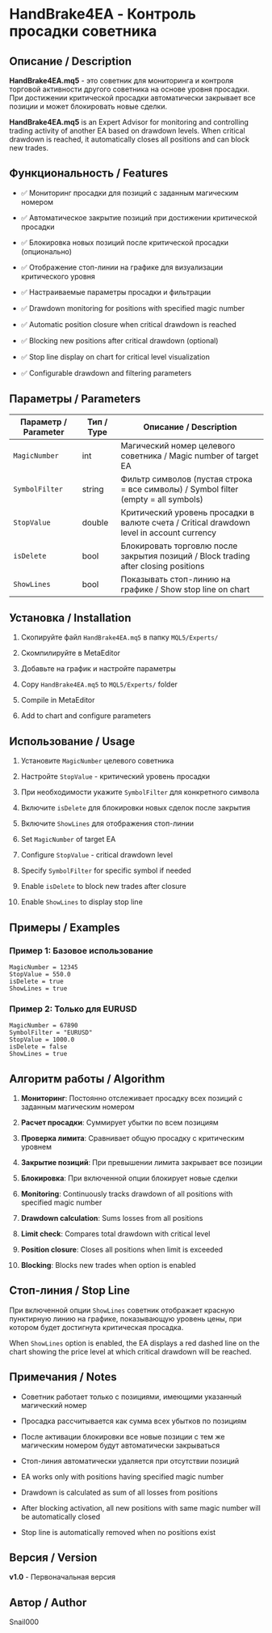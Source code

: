# HandBrake4EA - Контроль просадки советника

## Описание / Description

**HandBrake4EA.mq5** - это советник для мониторинга и контроля торговой активности другого советника на основе уровня просадки. При достижении критической просадки автоматически закрывает все позиции и может блокировать новые сделки.

**HandBrake4EA.mq5** is an Expert Advisor for monitoring and controlling trading activity of another EA based on drawdown levels. When critical drawdown is reached, it automatically closes all positions and can block new trades.

## Функциональность / Features

- ✅ Мониторинг просадки для позиций с заданным магическим номером
- ✅ Автоматическое закрытие позиций при достижении критической просадки
- ✅ Блокировка новых позиций после критической просадки (опционально)
- ✅ Отображение стоп-линии на графике для визуализации критического уровня
- ✅ Настраиваемые параметры просадки и фильтрации

- ✅ Drawdown monitoring for positions with specified magic number
- ✅ Automatic position closure when critical drawdown is reached
- ✅ Blocking new positions after critical drawdown (optional)
- ✅ Stop line display on chart for critical level visualization
- ✅ Configurable drawdown and filtering parameters

## Параметры / Parameters

| Параметр / Parameter | Тип / Type | Описание / Description |
|---------------------|------------|------------------------|
| `MagicNumber` | int | Магический номер целевого советника / Magic number of target EA |
| `SymbolFilter` | string | Фильтр символов (пустая строка = все символы) / Symbol filter (empty = all symbols) |
| `StopValue` | double | Критический уровень просадки в валюте счета / Critical drawdown level in account currency |
| `isDelete` | bool | Блокировать торговлю после закрытия позиций / Block trading after closing positions |
| `ShowLines` | bool | Показывать стоп-линию на графике / Show stop line on chart |

## Установка / Installation

1. Скопируйте файл `HandBrake4EA.mq5` в папку `MQL5/Experts/`
2. Скомпилируйте в MetaEditor
3. Добавьте на график и настройте параметры

1. Copy `HandBrake4EA.mq5` to `MQL5/Experts/` folder
2. Compile in MetaEditor
3. Add to chart and configure parameters

## Использование / Usage

1. Установите `MagicNumber` целевого советника
2. Настройте `StopValue` - критический уровень просадки
3. При необходимости укажите `SymbolFilter` для конкретного символа
4. Включите `isDelete` для блокировки новых сделок после закрытия
5. Включите `ShowLines` для отображения стоп-линии

1. Set `MagicNumber` of target EA
2. Configure `StopValue` - critical drawdown level
3. Specify `SymbolFilter` for specific symbol if needed
4. Enable `isDelete` to block new trades after closure
5. Enable `ShowLines` to display stop line

## Примеры / Examples

### Пример 1: Базовое использование
```
MagicNumber = 12345
StopValue = 550.0
isDelete = true
ShowLines = true
```

### Пример 2: Только для EURUSD
```
MagicNumber = 67890
SymbolFilter = "EURUSD"
StopValue = 1000.0
isDelete = false
ShowLines = true
```

## Алгоритм работы / Algorithm

1. **Мониторинг**: Постоянно отслеживает просадку всех позиций с заданным магическим номером
2. **Расчет просадки**: Суммирует убытки по всем позициям
3. **Проверка лимита**: Сравнивает общую просадку с критическим уровнем
4. **Закрытие позиций**: При превышении лимита закрывает все позиции
5. **Блокировка**: При включенной опции блокирует новые сделки

1. **Monitoring**: Continuously tracks drawdown of all positions with specified magic number
2. **Drawdown calculation**: Sums losses from all positions
3. **Limit check**: Compares total drawdown with critical level
4. **Position closure**: Closes all positions when limit is exceeded
5. **Blocking**: Blocks new trades when option is enabled

## Стоп-линия / Stop Line

При включенной опции `ShowLines` советник отображает красную пунктирную линию на графике, показывающую уровень цены, при котором будет достигнута критическая просадка.

When `ShowLines` option is enabled, the EA displays a red dashed line on the chart showing the price level at which critical drawdown will be reached.

## Примечания / Notes

- Советник работает только с позициями, имеющими указанный магический номер
- Просадка рассчитывается как сумма всех убытков по позициям
- После активации блокировки все новые позиции с тем же магическим номером будут автоматически закрываться
- Стоп-линия автоматически удаляется при отсутствии позиций

- EA works only with positions having specified magic number
- Drawdown is calculated as sum of all losses from positions
- After blocking activation, all new positions with same magic number will be automatically closed
- Stop line is automatically removed when no positions exist

## Версия / Version

**v1.0** - Первоначальная версия

## Автор / Author

Snail000
